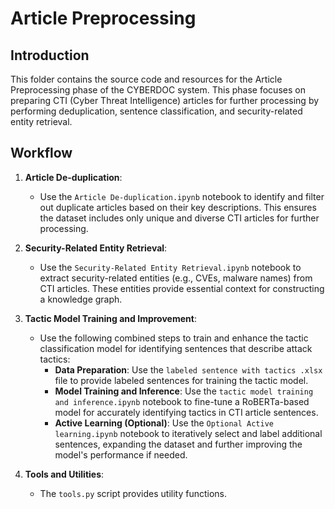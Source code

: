 # Article Preprocessing

## Introduction

This folder contains the source code and resources for the Article Preprocessing phase of the CYBERDOC system. This phase focuses on preparing CTI (Cyber Threat Intelligence) articles for further processing by performing deduplication, sentence classification, and security-related entity retrieval.

## Workflow

1. **Article De-duplication**:
   - Use the `Article De-duplication.ipynb` notebook to identify and filter out duplicate articles based on their key descriptions. This ensures the dataset includes only unique and diverse CTI articles for further processing.

2. **Security-Related Entity Retrieval**:
   - Use the `Security-Related Entity Retrieval.ipynb` notebook to extract security-related entities (e.g., CVEs, malware names) from CTI articles. These entities provide essential context for constructing a knowledge graph.

3. **Tactic Model Training and Improvement**:
   - Use the following combined steps to train and enhance the tactic classification model for identifying sentences that describe attack tactics:
     - **Data Preparation**: Use the `labeled sentence with tactics .xlsx` file to provide labeled sentences for training the tactic model.
     - **Model Training and Inference**: Use the `tactic model training and inference.ipynb` notebook to fine-tune a RoBERTa-based model for accurately identifying tactics in CTI article sentences.
     - **Active Learning (Optional)**: Use the `Optional Active learning.ipynb` notebook to iteratively select and label additional sentences, expanding the dataset and further improving the model's performance if needed.

4. **Tools and Utilities**:
   - The `tools.py` script provides utility functions.



